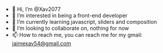 - 👋 Hi, I’m @Xav2077
- 👀 I’m interested in being a front-end developer
- 🌱 I’m currently learning javascript, sliders and composition
- 💞️ I’m looking to collaborate on, nothing for now
- 📫 How to reach me, you can reach me for my gmail: jaimexav54@gmail.com

<!---
Xav2077/Xav2077 is a ✨ special ✨ repository because its `README.md` (this file) appears on your GitHub profile.
You can click the Preview link to take a look at your changes.
--->

